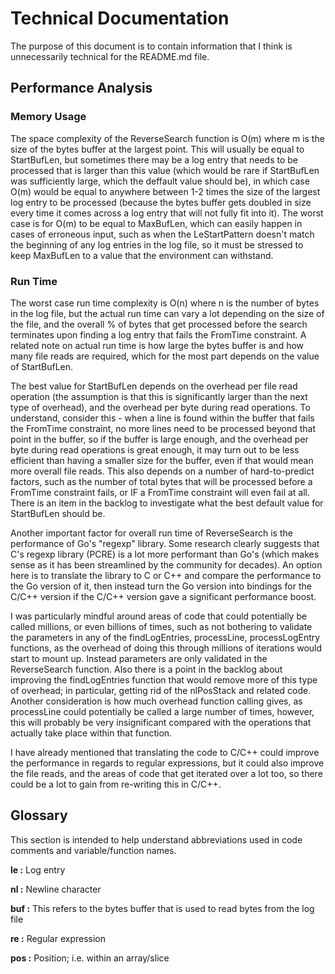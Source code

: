 # Technical Documentation

The purpose of this document is to contain information that I think is unnecessarily technical for the README.md file.

## Performance Analysis

### Memory Usage

The space complexity of the ReverseSearch function is O(m) where m is the size of the bytes buffer at the largest point. This will usually be equal to StartBufLen, but sometimes there may be a log entry that needs to be processed that is larger than this value (which would be rare if StartBufLen was sufficiently large, which the deffault value should be), in which case O(m) would be equal to anywhere between 1-2 times the size of the largest log entry to be processed (because the bytes buffer gets doubled in size every time it comes across a log entry that will not fully fit into it). The worst case is for O(m) to be equal to MaxBufLen, which can easily happen in cases of erroneous input, such as when the LeStartPattern doesn't match the beginning of any log entries in the log file, so it must be stressed to keep MaxBufLen to a value that the environment can withstand.

### Run Time

The worst case run time complexity is O(n) where n is the number of bytes in the log file, but the actual run time can vary a lot depending on the size of the file, and the overall % of bytes that get processed before the search terminates upon finding a log entry that fails the FromTime constraint. A related note on actual run time is how large the bytes buffer is and how many file reads are required, which for the most part depends on the value of StartBufLen.

The best value for StartBufLen depends on the overhead per file read operation (the assumption is that this is significantly larger than the next type of overhead), and the overhead per byte during read operations. To understand, consider this - when a line is found within the buffer that fails the FromTime constraint, no more lines need to be processed beyond that point in the buffer, so if the buffer is large enough, and the overhead per byte during read operations is great enough, it may turn out to be less efficient than having a smaller size for the buffer, even if that would mean more overall file reads. This also depends on a number of hard-to-predict factors, such as the number of total bytes that will be processed before a FromTime constraint fails, or IF a FromTime constraint will even fail at all. There is an item in the backlog to investigate what the best default value for StartBufLen should be.

Another important factor for overall run time of ReverseSearch is the performance of Go's "regexp" library. Some research clearly suggests that C's regexp library (PCRE) is a lot more performant than Go's (which makes sense as it has been streamlined by the community for decades). An option here is to translate the library to C or C++ and compare the performance to the Go version of it, then instead turn the Go version into bindings for the C/C++ version if the C/C++ version gave a significant performance boost.

I was particularly mindful around areas of code that could potentially be called millions, or even billions of times, such as not bothering to validate the parameters in any of the findLogEntries, processLine, processLogEntry functions, as the overhead of doing this through millions of iterations would start to mount up. Instead parameters are only validated in the ReverseSearch function. Also there is a point in the backlog about improving the findLogEntries function that would remove more of this type of overhead; in particular, getting rid of the nlPosStack and related code. Another consideration is how much overhead function calling gives, as processLine could potentially be called a large number of times, however, this will probably be very insignificant compared with the operations that actually take place within that function.

I have already mentioned that translating the code to C/C++ could improve the performance in regards to regular expressions, but it could also improve the file reads, and the areas of code that get iterated over a lot too, so there could be a lot to gain from re-writing this in C/C++.

## Glossary

This section is intended to help understand abbreviations used in code comments and variable/function names.

<b>le :</b> Log entry

<b>nl :</b> Newline character

<b>buf :</b> This refers to the bytes buffer that is used to read bytes from the log file

<b>re :</b> Regular expression

<b>pos :</b> Position; i.e. within an array/slice
